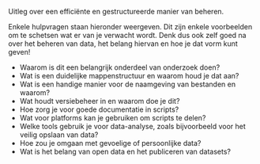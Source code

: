 Uitleg over een efficiënte en gestructureerde manier van beheren. 

Enkele hulpvragen staan hieronder weergeven. Dit zijn enkele voorbeelden om te schetsen wat er van je verwacht wordt. Denk dus ook zelf goed na over het beheren van data, het belang hiervan en hoe je dat vorm kunt geven!

- Waarom is dit een belangrijk onderdeel van onderzoek doen?
- Wat is een duidelijke mappenstructuur en waarom houd je dat aan?
- Wat is een handige manier voor de naamgeving van bestanden en waarom?
- Wat houdt versiebeheer in en waarom doe je dit?
- Hoe zorg je voor goede documentatie in scripts?
- Wat voor platforms kan je gebruiken om scripts te delen?
- Welke tools gebruik je voor data-analyse, zoals bijvoorbeeld voor het veilig opslaan van data?
- Hoe zou je omgaan met gevoelige of persoonlijke data?
- Wat is het belang van open data en het publiceren van datasets?